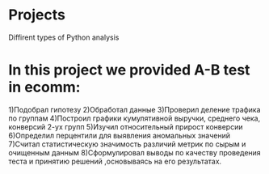 # Projects
 Diffirent types of Python analysis
# In this project we provided A-B test in ecomm:
1)Подобрал гипотезу
2)Обработал данные
3)Проверил деление трафика по группам
4)Построил графики кумулятивной выручки, среднего чека, конверсий 2-ух групп
5)Изучил относительный прирост конверсии
6)Определил перцентили для выявления аномальных значений
7)Считал статистическую значимость различий метрик по сырым и очищенным данным
8)Сформулировал выводы по качеству проведения теста и принятию решений ,основываясь на его результатах.
